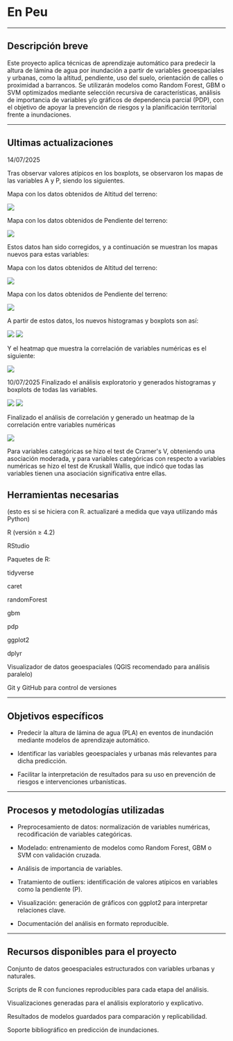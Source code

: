 # En Peu
---

## Descripción breve

Este proyecto aplica técnicas de aprendizaje automático para predecir la altura de lámina de agua por inundación a partir de variables geoespaciales y urbanas, como la altitud, pendiente, uso del suelo, orientación de calles o proximidad a barrancos. Se utilizarán modelos como Random Forest, GBM o SVM optimizados mediante selección recursiva de características, análisis de importancia de variables y/o gráficos de dependencia parcial (PDP), con el objetivo de apoyar la prevención de riesgos y la planificación territorial frente a inundaciones.

---

## Ultimas actualizaciones

14/07/2025

Tras observar valores atípicos en los boxplots, se observaron los mapas de las variables A y P, siendo los siguientes.

Mapa con los datos obtenidos de Altitud del terreno:

<img src="./Altitud_viejo.png" />


Mapa con los datos obtenidos de Pendiente del terreno:

<img src="./Pendiente_viejo.png" />


Estos datos han sido corregidos, y a continuación se muestran los mapas nuevos para estas variables:


Mapa con los datos obtenidos de Altitud del terreno:

<img src="./Altitud.png" />


Mapa con los datos obtenidos de Pendiente del terreno:

<img src="./Pendiente.png" />




A partir de estos datos, los nuevos histogramas y boxplots son así:

<img src="./histogramas_analisis_exploratorio.png" />

<img src="./boxplot_analisis_exploratorio.png" />


Y el heatmap que muestra la correlación de variables numéricas es el siguiente:


<img src="./heatmap_correlacion.png" />


10/07/2025
Finalizado el análisis exploratorio y generados histogramas y boxplots de todas las variables.

<img src="./histogramas_analisis_exploratorio_viejo.png" />

<img src="./boxplot_analisis_exploratorio_viejo.png" />


Finalizado el análisis de correlación y generado un heatmap de la correlación entre variables numéricas

<img src="./heatmap_correlacion_viejo.png" />


Para variables categóricas se hizo el test de Cramer's V, obteniendo una asociación moderada, y para variables categóricas con respecto a variables numéricas se hizo el test de Kruskall Wallis, que indicó que todas las variables tienen una asociación significativa entre ellas.

## Herramientas necesarias

(esto es si se hiciera con R. actualizaré a medida que vaya utilizando más Python)

R (versión ≥ 4.2)

RStudio

Paquetes de R:

tidyverse

caret

randomForest

gbm

pdp

ggplot2

dplyr

Visualizador de datos geoespaciales (QGIS recomendado para análisis paralelo)

Git y GitHub para control de versiones



---

## Objetivos específicos

* Predecir la altura de lámina de agua (PLA) en eventos de inundación mediante modelos de aprendizaje automático.

* Identificar las variables geoespaciales y urbanas más relevantes para dicha predicción.

* Facilitar la interpretación de resultados para su uso en prevención de riesgos e intervenciones urbanísticas.



---

## Procesos y metodologías utilizadas

* Preprocesamiento de datos: normalización de variables numéricas, recodificación de variables categóricas.

* Modelado: entrenamiento de modelos como Random Forest, GBM o SVM con validación cruzada.

* Análisis de importancia de variables.

* Tratamiento de outliers: identificación de valores atípicos en variables como la pendiente (P).

* Visualización: generación de gráficos con ggplot2 para interpretar relaciones clave.

* Documentación del análisis en formato reproducible.

---

## Recursos disponibles para el proyecto

Conjunto de datos geoespaciales estructurados con variables urbanas y naturales.

Scripts de R con funciones reproducibles para cada etapa del análisis.

Visualizaciones generadas para el análisis exploratorio y explicativo.

Resultados de modelos guardados para comparación y replicabilidad.

Soporte bibliográfico en predicción de inundaciones.